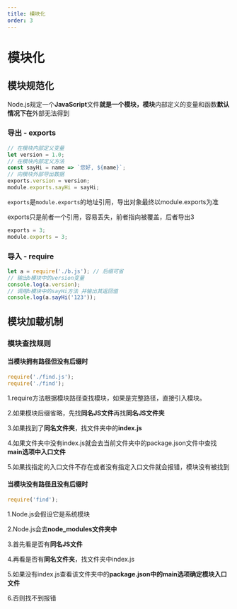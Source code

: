 ```yaml
---
title: 模块化
order: 3
---
```




# 模块化

## 模块规范化

Node.js规定一个**JavaScript**文件**就是一个模块，模块**内部定义的变量和函数**默认情况下在**外部无法得到

### 导出 - exports

```js
// 在模块内部定义变量
let version = 1.0;
// 在模块内部定义方法
const sayHi = name => `您好, ${name}`;
// 向模块外部导出数据 
exports.version = version;
module.exports.sayHi = sayHi;
```

`exports`是`module.exports`的地址引用，导出对象最终以module.exports为准

exports只是前者一个引用，容易丢失，前者指向被覆盖，后者导出3

```js
exports = 3;
module.exports = 3;
```

### 导入 - require

```js
let a = require('./b.js'); // 后缀可省
// 输出b模块中的version变量
console.log(a.version);
// 调用b模块中的sayHi方法 并输出其返回值
console.log(a.sayHi('123')); 
```



## 模块加载机制

### 模块查找规则

#### 当模块拥有路径但没有后缀时

```js
require('./find.js');
require('./find');
```

1.require方法根据模块路径查找模块，如果是完整路径，直接引入模块。

2.如果模块后缀省略，先找**同名JS文件**再找**同名JS文件夹**

3.如果找到了**同名文件夹**，找文件夹中的**index.js**

4.如果文件夹中没有index.js就会去当前文件夹中的package.json文件中查找**main选项中入口文件**

5.如果找指定的入口文件不存在或者没有指定入口文件就会报错，模块没有被找到

#### 当模块没有路径且没有后缀时

```js
require('find');
```

1.Node.js会假设它是系统模块

2.Node.js会去**node_modules文件夹中**

3.首先看是否有**同名JS文件**

4.再看是否有**同名文件夹**，找文件夹中index.js

5.如果没有index.js查看该文件夹中的**package.json中的main选项确定模块入口文件**

6.否则找不到报错